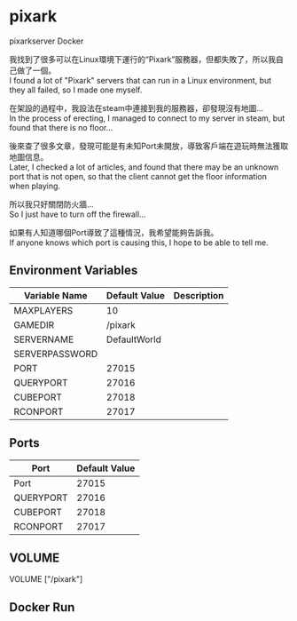 # pixark
pixarkserver Docker

我找到了很多可以在Linux環境下運行的“Pixark”服務器，但都失敗了，所以我自己做了一個。<br />
I found a lot of "Pixark" servers that can run in a Linux environment, but they all failed, so I made one myself.

在架設的過程中，我設法在steam中連接到我的服務器，卻發現沒有地圖...<br />
In the process of erecting, I managed to connect to my server in steam, but found that there is no floor...

後來查了很多文章，發現可能是有未知Port未開放，導致客戶端在遊玩時無法獲取地圖信息。<br />
Later, I checked a lot of articles, and found that there may be an unknown port that is not open, so that the client cannot get the floor information when playing.

所以我只好關閉防火牆...<br />
So I just have to turn off the firewall...

如果有人知道哪個Port導致了這種情況，我希望能夠告訴我。<br />
If anyone knows which port is causing this, I hope to be able to tell me.

<h2>Environment Variables</h2>

<table>
  <thead>
    <tr>
      <th>Variable Name</th>
      <th>Default Value</th>
      <th>Description</th>
    </tr>
  </thead>
  <tbody>
    <tr>
      <td>MAXPLAYERS</td>
      <td>10</td>
      <td></td>
    </tr>
    <tr>
      <td>GAMEDIR</td>
      <td>/pixark</td>
      <td></td>
    </tr>
    <tr>
      <td>SERVERNAME</td>
      <td>DefaultWorld </td>
      <td></td>
    </tr>
    <tr>
      <td>SERVERPASSWORD</td>
      <td></td>
      <td></td>
    </tr>
    <tr>
      <td>PORT</td>
      <td>27015 </td>
      <td></td>
    </tr>
    <tr>
      <td>QUERYPORT</td>
      <td>27016</td>
      <td></td>
    </tr>
    <tr>
      <td>CUBEPORT</td>
      <td>27018</td>
      <td></td>
    </tr>
    <tr>
      <td>RCONPORT</td>
      <td>27017</td>
      <td></td>
    </tr>
  </tbody>
</table>

<h2>Ports</h2>

<table>
  <thead>
    <tr>
      <th>Port</th>
      <th>Default Value</th>
    </tr>
  </thead>
  <tbody>
    <tr>
      <td>Port</td>
      <td>27015</td>
    </tr>
    <tr>
      <td>QUERYPORT</td>
      <td>27016</td>
    </tr>
    <tr>
      <td>CUBEPORT</td>
      <td>27018</td>
    </tr>
    <tr>
      <td>RCONPORT</td>
      <td>27017</td>
    </tr>
  </tbody>
</table>

<h2>VOLUME</h2>
VOLUME ["/pixark"]

<h2>Docker Run</h2>

